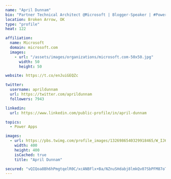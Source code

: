 ```yaml
---
name: "April Dunnam"
bio: "Partner Technical Architect @Microsoft | Blogger-Speaker | #PowerApps, #PowerAutomate, #Office365, #SharePoint | #WIT | #Karaoke Queen"
location: Broken Arrow, OK
type: "profile"
heat: 122

affiliation:
  name: Microsoft
  domain: microsoft.com
  images:
    - url: "/assets/images/organizations/microsoft.com-50x50.jpg"
      width: 50
      height: 50

website: https://t.co/enJuiGEQZc

twitter:
  username: aprildunnam
  url: https://twitter.com/aprildunnam
  followers: 7943

linkedin:
  url: https://www.linkedin.com/public-profile/in/april-dunnam

topics:
  - Power Apps

images:
  - url: https://pbs.twimg.com/profile_images/1326986540329918465/W_IJ6Ih2_400x400.jpg
    width: 400
    height: 400
    isCached: true
    title: "April Dunnam"

secured: "vQIQoa8Bh6hPmgtqelR0C/xcANBFlx+Ba/NZnuSHdabj8lmkQv07SbPFM87oTjBFlVm5eUz2R9OAPcxSjFSoUW+jFwUkovy9kE7sypqjlVMaICOvFAlV9bgEwJBuEMBvPWxfvQxMnY/Y6W9Wu1kMQH0gaO5cEDL85lT4UASOQ/n1N60TQaX3O6JHUNbyVs8w74UlEJyakWbJ0HWsbESxLZ6wPCzVYELDkyvoxYpDqDKj2XkmCcgWQEMp9a9PRfCFqodAALDTxODrIIYRtu1RP0renbfGe4g9C4/8+1xAxTlwJLJqenfhgdpmlCbuR2GClfifbmOh3LqUIV/VzMxOvlvRNPGCSn5bq5yNPLn6o3mwTra5fW5WwgwQXtaEaLDjvlJ7Zq49Dr2KL5ZdPCDnA08PmvLgy616woeBIjcjfnM=;m55QAmqO22R0TrbAhVZGTw=="
---
```


